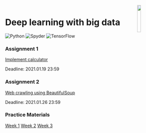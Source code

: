 <img src="https://cdn.svgporn.com/logos/tensorflow.svg" align="right" width="15%"/>

# Deep learning with big data

![Python](https://img.shields.io/badge/Python-3.8.5-blue?logo=python)
![Spyder](https://img.shields.io/badge/Spyder-4.0.0-green?logo=anaconda)
![TensorFlow](https://img.shields.io/badge/TensorFlow-2.3-orange?logo=tensorflow)

### Assignment 1
[Implement calculator](https://github.com/Dadajon/dl-with-big-data/blob/main/assignments/assignment1)

Deadline: 2021.01.19 23:59

### Assignment 2
[Web crawling using BeautifulSoup](https://www.notion.so/Assignment-2-8cb82cf56e62414d84218230591c2bb8)

Deadline: 2021.01.26 23:59

### Practice Materials
[Week 1](https://github.com/Dadajon/dl-with-big-data/blob/main/practice/week1/)
[Week 2](https://github.com/Dadajon/dl-with-big-data/blob/main/practice/week2/)
[Week 3](https://github.com/Dadajon/dl-with-big-data/blob/main/practice/week3/)